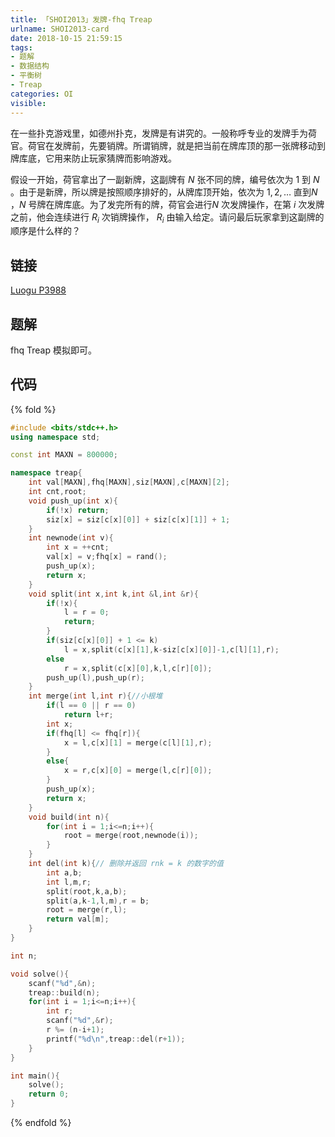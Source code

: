 ```yaml
---
title: 「SHOI2013」发牌-fhq Treap
urlname: SHOI2013-card
date: 2018-10-15 21:59:15
tags:
- 题解
- 数据结构
- 平衡树
- Treap
categories: OI
visible:
---
```


在一些扑克游戏里，如德州扑克，发牌是有讲究的。一般称呼专业的发牌手为荷官。荷官在发牌前，先要销牌。所谓销牌，就是把当前在牌库顶的那一张牌移动到牌库底，它用来防止玩家猜牌而影响游戏。

假设一开始，荷官拿出了一副新牌，这副牌有 $N$ 张不同的牌，编号依次为 $1$ 到 $N$ 。由于是新牌，所以牌是按照顺序排好的，从牌库顶开始，依次为 $1, 2, \dots$ 直到$N$ ，$N$ 号牌在牌库底。为了发完所有的牌，荷官会进行$N$ 次发牌操作，在第 $i$ 次发牌之前，他会连续进行 $R_i$ 次销牌操作， $R_i$ 由输入给定。请问最后玩家拿到这副牌的顺序是什么样的？

<!-- more -->

## 链接

[Luogu P3988](https://www.luogu.org/problemnew/show/P3988)

## 题解

$\text{fhq Treap}$  模拟即可。

## 代码

{% fold %}
```cpp
#include <bits/stdc++.h>
using namespace std;

const int MAXN = 800000;

namespace treap{
    int val[MAXN],fhq[MAXN],siz[MAXN],c[MAXN][2];
    int cnt,root;
    void push_up(int x){
        if(!x) return;
        siz[x] = siz[c[x][0]] + siz[c[x][1]] + 1;
    }
    int newnode(int v){
        int x = ++cnt;
        val[x] = v;fhq[x] = rand();
        push_up(x);
        return x;
    }
    void split(int x,int k,int &l,int &r){
        if(!x){
            l = r = 0;
            return;
        }
        if(siz[c[x][0]] + 1 <= k)
            l = x,split(c[x][1],k-siz[c[x][0]]-1,c[l][1],r);
        else
            r = x,split(c[x][0],k,l,c[r][0]);
        push_up(l),push_up(r);
    }
    int merge(int l,int r){//小根堆 
        if(l == 0 || r == 0)
            return l+r;
        int x;
        if(fhq[l] <= fhq[r]){
            x = l,c[x][1] = merge(c[l][1],r);	 
        }
        else{
            x = r,c[x][0] = merge(l,c[r][0]);
        }
        push_up(x);
        return x;
    }
    void build(int n){
        for(int i = 1;i<=n;i++){
            root = merge(root,newnode(i));
        }
    }
    int del(int k){// 删除并返回 rnk = k 的数字的值 
        int a,b;
        int l,m,r;
        split(root,k,a,b);
        split(a,k-1,l,m),r = b;
        root = merge(r,l);
        return val[m];
    }
}

int n;

void solve(){
    scanf("%d",&n);
    treap::build(n);
    for(int i = 1;i<=n;i++){
        int r;
        scanf("%d",&r);
        r %= (n-i+1);
        printf("%d\n",treap::del(r+1));
    }
}

int main(){
    solve();
    return 0;
}
```
{% endfold %}

